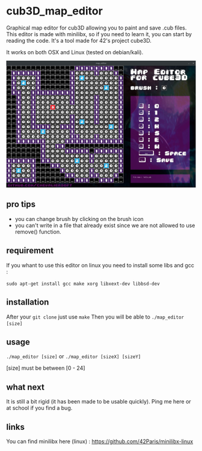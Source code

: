 # cub3D_map_editor
Graphical map editor for cub3D allowing you to paint and save .cub files.
This editor is made with minilibx, so if you need to learn it, you can start by reading the code.
It's a tool made for 42's project cube3D.

It works on both OSX and Linux (tested on debian/kali).

![Image the app](./pics/screen1.0.jpg)

## pro tips
- you can change brush by clicking on the brush icon
- you can't write in a file that already exist since we are not allowed to use remove() function.

## requirement
If you whant to use this editor on linux you need to install some libs and gcc :


``sudo apt-get install gcc make xorg libxext-dev libbsd-dev``

## installation
After your ``git clone`` just use ``make``
Then you will be able to ``./map_editor [size]``

## usage
``./map_editor [size]`` or ``./map_editor [sizeX] [sizeY]``

[size] must be between [0 - 24]

## what next
It is still a bit rigid (it has been made to be usable quickly). Ping me here or at school if you find a bug.

## links
You can find minilibx here (linux) : https://github.com/42Paris/minilibx-linux
